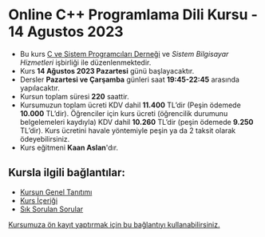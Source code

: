 # Online C++ Programlama Dili Kursu - 14 Agustos 2023

+ Bu kurs [C ve Sistem Programcıları Derneği](http://www.csystem.org/) ve _Sistem Bilgisayar Hizmetleri_ işbirliği ile düzenlenmektedir.
+ Kurs __14 Ağustos 2023 Pazartesi__ günü başlayacaktır.
+ Dersler __Pazartesi ve Çarşamba__ günleri saat __19:45-22:45__ arasında yapılacaktır.
+ Kursun toplam süresi __220__ saattir.
+ Kursumuzun toplam ücreti KDV dahil  __11.400__ TL’dir (Peşin ödemede __10.000__ TL’dir). Öğrenciler için kurs ücreti (öğrencilik durumunu belgelemeleri kaydıyla) KDV dahil __10.260__ TL’dir (peşin ödemede __9.250__ TL’dir). Kurs ücretini havale yöntemiyle peşin ya da 2 taksit olarak ödeyebilirsiniz.
+ Kurs eğitmeni **Kaan Aslan**'dır.

## Kursla ilgili bağlantılar:
+ [Kursun Genel Tanıtımı](https://github.com/CSD-1993/Online-Cplusplus-Programlama-Dili-Kursu-14-Agustos-2023/blob/main/kurs-tan%C4%B1t%C4%B1m%C4%B1.md)
+ [Kurs İçeriği](https://github.com/CSD-1993/Online-Cplusplus-Programlama-Dili-Kursu-14-Agustos-2023/blob/main/kurs-icerigi.md)
+ [Sık Sorulan Sorular](https://github.com/CSD-1993/Online-Cplusplus-Programlama-Dili-Kursu-14-Agustos-2023/blob/main/sss.md)

[Kursumuza ön kayıt yaptırmak için bu bağlantıyı kullanabilirsiniz.]( https://us02web.zoom.us/meeting/register/tZAqf-6prDotGdEr-YwS1Do5tKuCzkITw7_5)
